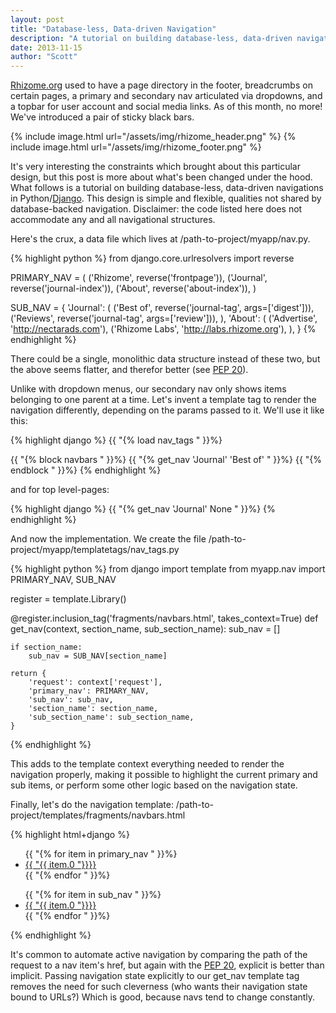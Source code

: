 ```yaml
---
layout: post
title: "Database-less, Data-driven Navigation"
description: "A tutorial on building database-less, data-driven navigations in Python/Django."
date: 2013-11-15
author: "Scott"
---
```


[Rhizome.org](http://rhizome.org/) used to have a page directory in the footer, breadcrumbs on certain pages, a primary and secondary nav articulated via dropdowns, and a topbar for user account and social media links. As of this month, no more! We've introduced a pair of sticky black bars. 

{% include image.html url="/assets/img/rhizome_header.png" %}
{% include image.html url="/assets/img/rhizome_footer.png" %}

It's very interesting the constraints which brought about this particular design, but this post is more about what's been changed under the hood. What follows is a tutorial on building database-less, data-driven navigations in Python/[Django](https://www.djangoproject.com/). This design is simple and flexible, qualities not shared by database-backed navigation. Disclaimer: the code listed here does not accommodate any and all navigational structures.

<!--more-->

Here's the crux, a data file which lives at /path-to-project/myapp/nav.py.

{% highlight python %}
from django.core.urlresolvers import reverse

PRIMARY_NAV = (
    ('Rhizome', reverse('frontpage')),
    ('Journal', reverse('journal-index')),
    ('About', reverse('about-index')),
)

SUB_NAV = {
    'Journal': (
        ('Best of', reverse('journal-tag', args=['digest'])),
        ('Reviews', reverse('journal-tag', args=['review'])),
    ),
    'About': (
        ('Advertise', 'http://nectarads.com'),
        ('Rhizome Labs', 'http://labs.rhizome.org'),
    ),
}
{% endhighlight %}

There could be a single, monolithic data structure instead of these two, but the above seems flatter, and therefor better (see [PEP 20](http://www.python.org/dev/peps/pep-0020/)).

Unlike with dropdown menus, our secondary nav only shows items belonging to one parent at a time. Let's invent a template tag to render the navigation differently, depending on the params passed to it. We'll use it like this:

{% highlight django %}
{{ "{% load nav_tags " }}%}

{{ "{% block navbars " }}%}
    {{ "{% get_nav 'Journal' 'Best of' " }}%}
{{ "{% endblock " }}%}
{% endhighlight %}

and for top level-pages:

{% highlight django %}
{{ "{% get_nav 'Journal' None " }}%}
{% endhighlight %}

And now the implementation. We create the file /path-to-project/myapp/templatetags/nav_tags.py

{% highlight python %}
from django import template
from myapp.nav import PRIMARY_NAV, SUB_NAV

register = template.Library()

@register.inclusion_tag('fragments/navbars.html', takes_context=True)
def get_nav(context, section_name, sub_section_name):
    sub_nav = []

    if section_name:
        sub_nav = SUB_NAV[section_name]

    return {
        'request': context['request'],
        'primary_nav': PRIMARY_NAV,
        'sub_nav': sub_nav,
        'section_name': section_name,
        'sub_section_name': sub_section_name,
    }
{% endhighlight %}

This adds to the template context everything needed to render the navigation properly, making it possible to highlight the current primary and sub items, or perform some other logic based on the navigation state. 

Finally, let's do the navigation template: /path-to-project/templates/fragments/navbars.html

{% highlight html+django %}
<div id="header" class="navbar">
    <ul>
        {{ "{% for item in primary_nav " }}%}
            <li><a {{ "{% if item.0 == section_name " }}%}class="active"{{ "{% endif " }}%} href="{{ "{{ item.1 " }}}}">{{ "{{ item.0 "}}}}</a></li>
        {{ "{% endfor " }}%}
    </ul>
</div>

<div id="footer" class="navbar">
    <ul>
        {{ "{% for item in sub_nav " }}%}
            <li><a {{ "{% if item.0 == sub_section_name " }}%}class="active"{{ "{% endif " }}%} href="{{ "{{ item.1 "}}}}">{{ "{{ item.0 "}}}}</a></li>
        {{ "{% endfor " }}%}
    </ul>
</div>
{% endhighlight %}

It's common to automate active navigation by comparing the path of the request to a nav item's href, but again with the [PEP 20](http://www.python.org/dev/peps/pep-0020/), explicit is better than implicit. Passing navigation state explicitly to our get_nav template tag removes the need for such cleverness (who wants their navigation state bound to URLs?) Which is good, because navs tend to change constantly.
